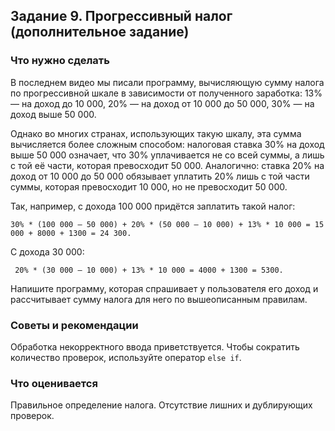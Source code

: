 ﻿## Задание 9. Прогрессивный налог (дополнительное задание)
### Что нужно сделать
В последнем видео мы писали программу, вычисляющую сумму налога по прогрессивной шкале в зависимости от полученного заработка: 13% — на доход до 10 000, 20% — на доход от 10 000 до 50 000, 30% — на доход выше 50 000.

Однако во многих странах, использующих такую шкалу, эта сумма вычисляется более сложным способом: налоговая ставка 30% на доход выше 50 000 означает, что 30% уплачивается не со всей суммы, а лишь с той её части, которая превосходит 50 000. Аналогично: ставка 20% на доход от 10 000 до 50 000 обязывает уплатить 20% лишь с той части суммы, которая превосходит 10 000, но не превосходит 50 000.

Так, например, с дохода 100 000 придётся заплатить такой налог: 

```
30% * (100 000 – 50 000) + 20% * (50 000 – 10 000) + 13% * 10 000 = 15 000 + 8000 + 1300 = 24 300.
```

С дохода 30 000:

```
 20% * (30 000 – 10 000) + 13% * 10 000 = 4000 + 1300 = 5300.
```

Напишите программу, которая спрашивает у пользователя его доход и рассчитывает сумму налога для него по вышеописанным правилам.

### Советы и рекомендации
Обработка некорректного ввода приветствуется.
Чтобы сократить количество проверок, используйте оператор `else if`.

### Что оценивается
Правильное определение налога.
Отсутствие лишних и дублирующих проверок.